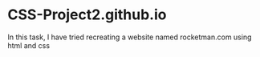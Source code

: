 # CSS-Project2.github.io
In this task, I have tried recreating a website named rocketman.com using html and css
